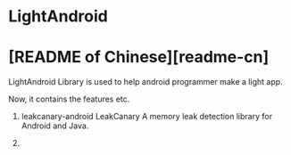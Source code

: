 # LightAndroid 
# [README of Chinese][readme-cn]
LightAndroid Library is used to help android programmer make a light app.

Now, it contains the features etc.
1. leakcanary-android
LeakCanary
A memory leak detection library for Android and Java.

2.
